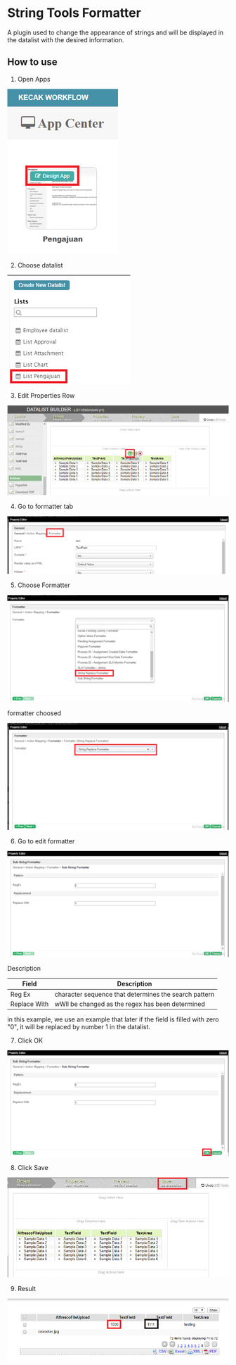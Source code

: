 # String Tools Formatter

A plugin used to change the appearance of strings and will be displayed in the datalist with the desired information.


## How to use

1. Open Apps

<img src="https://raw.githubusercontent.com/kinnara-digital-studio/kecak-workflow/master/docs/assets/stringTool_openApps.png" alt="" />


2. Choose datalist

<img src="https://raw.githubusercontent.com/kinnara-digital-studio/kecak-workflow/master/docs/assets/stringTool_chooseDatalist.png" alt="" />


3. Edit Properties Row

<img src="https://raw.githubusercontent.com/kinnara-digital-studio/kecak-workflow/master/docs/assets/stringTool_editRow.png" alt="" />


4. Go to formatter tab

<img src="https://raw.githubusercontent.com/kinnara-digital-studio/kecak-workflow/master/docs/assets/stringTool_formatterTab.png" alt="" />


5. Choose Formatter

<img src="https://raw.githubusercontent.com/kinnara-digital-studio/kecak-workflow/master/docs/assets/stringTool_formatterChoose.png" alt="" />


formatter choosed

<img src="https://raw.githubusercontent.com/kinnara-digital-studio/kecak-workflow/master/docs/assets/stringTool_formatterChoosed.png" alt="" />


6. Go to edit formatter

<img src="https://raw.githubusercontent.com/kinnara-digital-studio/kecak-workflow/master/docs/assets/stringTool_stringFormatterTab.png" alt="" />

Description

|Field|Description|
|-|-|
|Reg Ex|character sequence that determines the search pattern|
|Replace With|wWll be changed as the regex has been determined|

in this example, we use an example that later if the field is filled with zero "0", it will be replaced by number 1 in the datalist.


7. Click OK

<img src="https://raw.githubusercontent.com/kinnara-digital-studio/kecak-workflow/master/docs/assets/stringTool_ok.png" alt="" />


8. Click Save

<img src="https://raw.githubusercontent.com/kinnara-digital-studio/kecak-workflow/master/docs/assets/stringTool_save.png" alt="" />

9. Result

<img src="https://raw.githubusercontent.com/kinnara-digital-studio/kecak-workflow/master/docs/assets/stringTool_result.png" alt="" />


